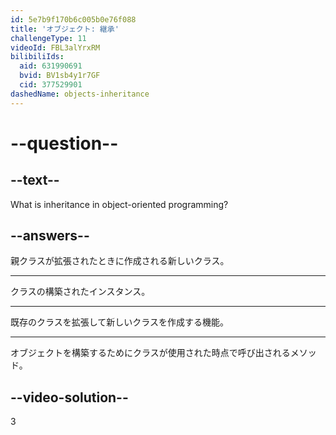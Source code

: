 ```yaml
---
id: 5e7b9f170b6c005b0e76f088
title: 'オブジェクト: 継承'
challengeType: 11
videoId: FBL3alYrxRM
bilibiliIds:
  aid: 631990691
  bvid: BV1sb4y1r7GF
  cid: 377529901
dashedName: objects-inheritance
---
```


# --question--

## --text--

What is inheritance in object-oriented programming?

## --answers--

親クラスが拡張されたときに作成される新しいクラス。

---

クラスの構築されたインスタンス。

---

既存のクラスを拡張して新しいクラスを作成する機能。

---

オブジェクトを構築するためにクラスが使用された時点で呼び出されるメソッド。

## --video-solution--

3

